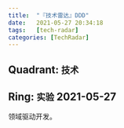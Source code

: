 ```yaml
---
title:  "『技术雷达』DDD"
date:   2021-05-27 20:34:18
tags:   [tech-radar]
categories: [TechRadar]
---
```


## Quadrant: `技术`

## Ring: `实验` 2021-05-27

领域驱动开发。

